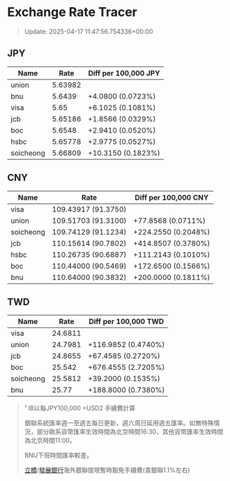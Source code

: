 # Exchange Rate Tracer

> Update: 2025-04-17 11:47:56.754336+00:00

## JPY

| Name      |    Rate | Diff per 100,000 JPY   |
|-----------|---------|------------------------|
| union     | 5.63982 |                        |
| bnu       | 5.6439  | +4.0800 (0.0723%)      |
| visa      | 5.65    | +6.1025 (0.1081%)      |
| jcb       | 5.65186 | +1.8566 (0.0329%)      |
| boc       | 5.6548  | +2.9410 (0.0520%)      |
| hsbc      | 5.65778 | +2.9775 (0.0527%)      |
| soicheong | 5.66809 | +10.3150 (0.1823%)     |

## CNY

| Name      | Rate                | Diff per 100,000 CNY   |
|-----------|---------------------|------------------------|
| visa      | 109.43917	(91.3750) |                        |
| union     | 109.51703	(91.3100) | +77.8568 (0.0711%)     |
| soicheong | 109.74129	(91.1234) | +224.2550 (0.2048%)    |
| jcb       | 110.15614	(90.7802) | +414.8507 (0.3780%)    |
| hsbc      | 110.26735	(90.6887) | +111.2143 (0.1010%)    |
| boc       | 110.44000	(90.5469) | +172.6500 (0.1566%)    |
| bnu       | 110.64000	(90.3832) | +200.0000 (0.1811%)    |

## TWD

| Name      |    Rate | Diff per 100,000 TWD   |
|-----------|---------|------------------------|
| visa      | 24.6811 |                        |
| union     | 24.7981 | +116.9852 (0.4740%)    |
| jcb       | 24.8655 | +67.4585 (0.2720%)     |
| boc       | 25.542  | +676.4555 (2.7205%)    |
| soicheong | 25.5812 | +39.2000 (0.1535%)     |
| bnu       | 25.77   | +188.8000 (0.7380%)    |


> ¹ IB以每JPY100,000 +USD2 手續費計算
>
> 銀聯系統匯率週一至週五每日更新，週六周日延用週五匯率。如無特殊情況，部分歐系貨幣匯率生效時間為北京時間16:30，其他貨幣匯率生效時間為北京時間11:00。
>
> BNU下班時間匯率較差。
>
> [立橋](https://www.wlbank.com.mo/uploads/ueditor/file/20181211/1544536513900230.pdf)/[發展銀行](https://www.mdb.com.mo/Service_Charges_20230728.pdf)海外銀聯提現暫時豁免手續費(貴銀聯1.1%左右)


